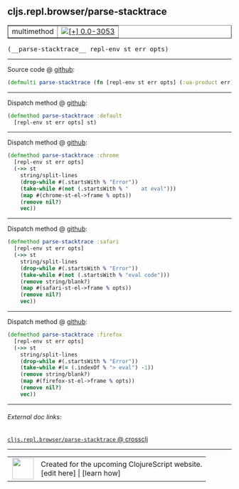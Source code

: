 ## cljs.repl.browser/parse-stacktrace



 <table border="1">
<tr>
<td>multimethod</td>
<td><a href="https://github.com/cljsinfo/cljs-api-docs/tree/0.0-3053"><img valign="middle" alt="[+] 0.0-3053" title="Added in 0.0-3053" src="https://img.shields.io/badge/+-0.0--3053-lightgrey.svg"></a> </td>
</tr>
</table>


 <samp>
(__parse-stacktrace__ repl-env st err opts)<br>
</samp>

---







Source code @ [github](https://github.com/clojure/clojurescript/blob/r3190/src/clj/cljs/repl/browser.clj#L192):

```clj
(defmulti parse-stacktrace (fn [repl-env st err opts] (:ua-product err)))
```

<!--
Repo - tag - source tree - lines:

 <pre>
clojurescript @ r3190
└── src
    └── clj
        └── cljs
            └── repl
                └── <ins>[browser.clj:192](https://github.com/clojure/clojurescript/blob/r3190/src/clj/cljs/repl/browser.clj#L192)</ins>
</pre>

-->

---

Dispatch method @ [github](https://github.com/clojure/clojurescript/blob/r3190/src/clj/cljs/repl/browser.clj#L194-L195):

```clj
(defmethod parse-stacktrace :default
  [repl-env st err opts] st)
```

<!--
Repo - tag - source tree - lines:

 <pre>
clojurescript @ r3190
└── src
    └── clj
        └── cljs
            └── repl
                └── <ins>[browser.clj:194-195](https://github.com/clojure/clojurescript/blob/r3190/src/clj/cljs/repl/browser.clj#L194-L195)</ins>
</pre>
-->

---
Dispatch method @ [github](https://github.com/clojure/clojurescript/blob/r3190/src/clj/cljs/repl/browser.clj#L256-L264):

```clj
(defmethod parse-stacktrace :chrome
  [repl-env st err opts]
  (->> st
    string/split-lines
    (drop-while #(.startsWith % "Error"))
    (take-while #(not (.startsWith % "    at eval")))
    (map #(chrome-st-el->frame % opts))
    (remove nil?)
    vec))
```

<!--
Repo - tag - source tree - lines:

 <pre>
clojurescript @ r3190
└── src
    └── clj
        └── cljs
            └── repl
                └── <ins>[browser.clj:256-264](https://github.com/clojure/clojurescript/blob/r3190/src/clj/cljs/repl/browser.clj#L256-L264)</ins>
</pre>
-->

---
Dispatch method @ [github](https://github.com/clojure/clojurescript/blob/r3190/src/clj/cljs/repl/browser.clj#L323-L332):

```clj
(defmethod parse-stacktrace :safari
  [repl-env st err opts]
  (->> st
    string/split-lines
    (drop-while #(.startsWith % "Error"))
    (take-while #(not (.startsWith % "eval code")))
    (remove string/blank?)
    (map #(safari-st-el->frame % opts))
    (remove nil?)
    vec))
```

<!--
Repo - tag - source tree - lines:

 <pre>
clojurescript @ r3190
└── src
    └── clj
        └── cljs
            └── repl
                └── <ins>[browser.clj:323-332](https://github.com/clojure/clojurescript/blob/r3190/src/clj/cljs/repl/browser.clj#L323-L332)</ins>
</pre>
-->

---
Dispatch method @ [github](https://github.com/clojure/clojurescript/blob/r3190/src/clj/cljs/repl/browser.clj#L418-L427):

```clj
(defmethod parse-stacktrace :firefox
  [repl-env st err opts]
  (->> st
    string/split-lines
    (drop-while #(.startsWith % "Error"))
    (take-while #(= (.indexOf % "> eval") -1))
    (remove string/blank?)
    (map #(firefox-st-el->frame % opts))
    (remove nil?)
    vec))
```

<!--
Repo - tag - source tree - lines:

 <pre>
clojurescript @ r3190
└── src
    └── clj
        └── cljs
            └── repl
                └── <ins>[browser.clj:418-427](https://github.com/clojure/clojurescript/blob/r3190/src/clj/cljs/repl/browser.clj#L418-L427)</ins>
</pre>
-->

---


###### External doc links:

[`cljs.repl.browser/parse-stacktrace` @ crossclj](http://crossclj.info/fun/cljs.repl.browser/parse-stacktrace.html)<br>

---

 <table>
<tr><td>
<img valign="middle" align="right" width="48px" src="http://i.imgur.com/Hi20huC.png">
</td><td>
Created for the upcoming ClojureScript website.<br>
[edit here] | [learn how]
</td></tr></table>

[edit here]:https://github.com/cljsinfo/cljs-api-docs/blob/master/cljsdoc/cljs.repl.browser_parse-stacktrace.cljsdoc
[learn how]:https://github.com/cljsinfo/cljs-api-docs/wiki/cljsdoc-files

<!--

This information was too distracting to show to readers, but I'll leave it
commented here since it is helpful to:

- pretty-print the data used to generate this document
- and show how to retrieve that data



The API data for this symbol:

```clj
{:ns "cljs.repl.browser",
 :name "parse-stacktrace",
 :signature ["[repl-env st err opts]"],
 :history [["+" "0.0-3053"]],
 :type "multimethod",
 :full-name-encode "cljs.repl.browser_parse-stacktrace",
 :source {:code "(defmulti parse-stacktrace (fn [repl-env st err opts] (:ua-product err)))",
          :title "Source code",
          :repo "clojurescript",
          :tag "r3190",
          :filename "src/clj/cljs/repl/browser.clj",
          :lines [192]},
 :extra-sources ({:code "(defmethod parse-stacktrace :default\n  [repl-env st err opts] st)",
                  :title "Dispatch method",
                  :repo "clojurescript",
                  :tag "r3190",
                  :filename "src/clj/cljs/repl/browser.clj",
                  :lines [194 195]}
                 {:code "(defmethod parse-stacktrace :chrome\n  [repl-env st err opts]\n  (->> st\n    string/split-lines\n    (drop-while #(.startsWith % \"Error\"))\n    (take-while #(not (.startsWith % \"    at eval\")))\n    (map #(chrome-st-el->frame % opts))\n    (remove nil?)\n    vec))",
                  :title "Dispatch method",
                  :repo "clojurescript",
                  :tag "r3190",
                  :filename "src/clj/cljs/repl/browser.clj",
                  :lines [256 264]}
                 {:code "(defmethod parse-stacktrace :safari\n  [repl-env st err opts]\n  (->> st\n    string/split-lines\n    (drop-while #(.startsWith % \"Error\"))\n    (take-while #(not (.startsWith % \"eval code\")))\n    (remove string/blank?)\n    (map #(safari-st-el->frame % opts))\n    (remove nil?)\n    vec))",
                  :title "Dispatch method",
                  :repo "clojurescript",
                  :tag "r3190",
                  :filename "src/clj/cljs/repl/browser.clj",
                  :lines [323 332]}
                 {:code "(defmethod parse-stacktrace :firefox\n  [repl-env st err opts]\n  (->> st\n    string/split-lines\n    (drop-while #(.startsWith % \"Error\"))\n    (take-while #(= (.indexOf % \"> eval\") -1))\n    (remove string/blank?)\n    (map #(firefox-st-el->frame % opts))\n    (remove nil?)\n    vec))",
                  :title "Dispatch method",
                  :repo "clojurescript",
                  :tag "r3190",
                  :filename "src/clj/cljs/repl/browser.clj",
                  :lines [418 427]}),
 :full-name "cljs.repl.browser/parse-stacktrace"}

```

Retrieve the API data for this symbol:

```clj
;; from Clojure REPL
(require '[clojure.edn :as edn])
(-> (slurp "https://raw.githubusercontent.com/cljsinfo/cljs-api-docs/catalog/cljs-api.edn")
    (edn/read-string)
    (get-in [:symbols "cljs.repl.browser/parse-stacktrace"]))
```

-->
